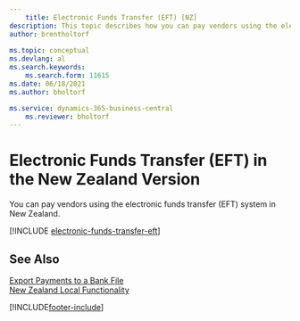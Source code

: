 ```yaml
---
    title: Electronic Funds Transfer (EFT) [NZ]
description: This topic describes how you can pay vendors using the electronic funds transfer (EFT) system in New Zealand.
author: brentholtorf
    
ms.topic: conceptual
ms.devlang: al
ms.search.keywords:
    ms.search.form: 11615
ms.date: 06/18/2021
ms.author: bholtorf

ms.service: dynamics-365-business-central
    ms.reviewer: bholtorf
---
```

# Electronic Funds Transfer (EFT) in the New Zealand Version

You can pay vendors using the electronic funds transfer (EFT) system in New Zealand.  

[!INCLUDE [electronic-funds-transfer-eft](../includes/AUNZ/electronic-funds-transfer-eft.md)]

## See Also

[Export Payments to a Bank File](../../finance-make-payments-with-bank-data-conversion-service-or-sepa-credit-transfer.md#exporting-payments-to-a-bank-file)  
[New Zealand Local Functionality](new-zealand-local-functionality.md)


[!INCLUDE[footer-include](../../includes/footer-banner.md)]